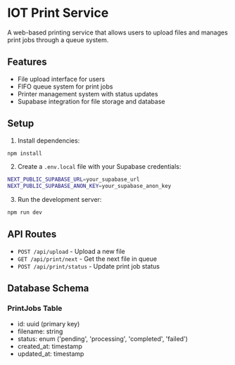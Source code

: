 # IOT Print Service

A web-based printing service that allows users to upload files and manages print jobs through a queue system.

## Features

- File upload interface for users
- FIFO queue system for print jobs
- Printer management system with status updates
- Supabase integration for file storage and database

## Setup

1. Install dependencies:
```bash
npm install
```

2. Create a `.env.local` file with your Supabase credentials:
```bash
NEXT_PUBLIC_SUPABASE_URL=your_supabase_url
NEXT_PUBLIC_SUPABASE_ANON_KEY=your_supabase_anon_key
```

3. Run the development server:
```bash
npm run dev
```

## API Routes

- `POST /api/upload` - Upload a new file
- `GET /api/print/next` - Get the next file in queue
- `POST /api/print/status` - Update print job status

## Database Schema

### PrintJobs Table
- id: uuid (primary key)
- filename: string
- status: enum ('pending', 'processing', 'completed', 'failed')
- created_at: timestamp
- updated_at: timestamp 